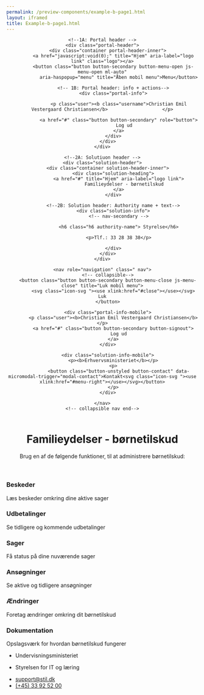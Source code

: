 ```yaml
--- 
permalink: /preview-components/example-b-page1.html
layout: iframed 
title: Example-b-page1.html
---
```

<header class="header" role="banner">

    <!--1A: Portal header -->
    <div class="portal-header">
        <div class="container portal-header-inner">
            <a href="javascript:void(0);" title="Hjem" aria-label="logo link" class="logo"></a>
            <button class="button button-secondary button-menu-open js-menu-open ml-auto"
                aria-haspopup="menu" title="Åben mobil menu">Menu</button>

            <!-- 1B: Portal header: info + actions-->
            <div class="portal-info">

                <p class="user"><b class="username">Christian Emil Vestergaard Christiansen</b>                    </p>

                <a href="#" class="button button-secondary" role="button">
                    Log ud
                </a>
            </div>
        </div>
    </div>

    <!--2A: Solutiuon header -->
    <div class="solution-header">
        <div class="container solution-header-inner">
            <div class="solution-heading">
                <a href="#" title="Hjem" aria-label="logo link">
                    Familieydelser - børnetilskud
                </a>
            </div>

            <!--2B: Solution header: Authority name + text-->
            <div class="solution-info">
                <!-- nav-secondary -->

                <h6 class="h6 authority-name"> Styrelse</h6>

                <p>Tlf.: 33 28 38 38</p>

            </div>
        </div>
    </div>

    <nav role="navigation" class=" nav">
        <!-- collapsible-->
        <button class="button button-secondary button-menu-close js-menu-close" title="Luk mobil menu">
            <svg class="icon-svg "><use xlink:href="#close"></use></svg> Luk
        </button>

        <div class="portal-info-mobile">
            <p class="user"><b>Christian Emil Vestergaard Christiansen</b></p>
            <a href="#" class="button button-secondary button-signout">
                Log ud
            </a>
        </div>

        <div class="solution-info-mobile">
            <p><b>Erhvervsministeriet</b></p>
            <p>
                <button class="button-unstyled button-contact" data-micromodal-trigger="modal-contact">Kontakt<svg class="icon-svg "><use xlink:href="#menu-right"></use></svg></button>
            </p>
        </div>

    </nav>
    <!-- collapsible nav end-->
</header>
<div class="overlay"></div>

<div class="container page-container">
    <header>
        <h1>Familieydelser - børnetilskud</h1>
        <p class="font-lead">Brug en af de følgende funktioner, til at administrere børnetilskud:</p>
    </header>
    <section class="content">
        <h3>
            <a>Beskeder</a>
        </h3>
        <p class="mt-0">Læs beskeder omkring dine aktive sager</p>
        <h3>
            <a>Udbetalinger</a>
        </h3>
        <p class="mt-0">Se tidligere og kommende udbetalinger</p>
        <h3>
            <a>Sager</a>
        </h3>
        <p class="mt-0">Få status på dine nuværende sager</p>
        <h3>
            <a>Ansøgninger</a>
        </h3>
        <p class="mt-0">Se aktive og tidligere ansøgninger</p>
        <h3>
            <a>Ændringer</a>
        </h3>
        <p class="mt-0">Foretag ændringer omkring dit børnetilskud</p>
        <h3>
            <a>Dokumentation</a>
        </h3>
        <p class="mt-0">Opslagsværk for hvordan børnetilskud fungerer</p>
    </section>
</div>

<footer>
    <div class="footer">
        <div class="container">
            <div class="row">
                <div class="col-12 col-sm-12 col-md-6 col-lg-6 footer-col">
                    <div class="align-left">
                        <ul class="unstyled-list">
                            <li>
                                <span class="h6 weight-semibold" title="Ansvarlig myndighed"
                                    aria-label="Ansvarlig myndighed">Undervisningsministeriet</span>
                            </li>
                            <li>
                                <p>Styrelsen for IT og læring</p>
                            </li>
                        </ul>
                    </div>
                </div>
                <div class="col-12 col-sm-12 col-md-6 col-lg-6 footer-col">
                    <div class="align-right">
                        <ul class="unstyled-list">
                            <li>
                                <a class="function-link" href="mailto:support@stil.dk">support@stil.dk</a>
                            </li>
                            <li>
                                <a class="function-link" href="tel:004533925200">(+45) 33 92 52 00</a>
                            </li>
                        </ul>
                    </div>
                </div>
            </div>
        </div>
    </div>
</footer>